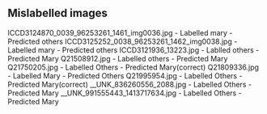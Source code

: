 ## Mislabelled images
ICCD3124870_0039_96253261_1461_img0036.jpg - Labelled mary - Predicted others
ICCD3125252_0038_96253261_1462_img0038.jpg - Labelled mary - Predicted others
ICCD3121936_13223.jpg - Lablled others - Predicted Mary
Q21508912.jpg - Labelled others - Predicted Mary
Q21750205.jpg - Labelled Others - Predicted Mary(correct)
Q21809336.jpg - Labelled Mary - Predicted Others
Q21995954.jpg - Labelled Others - Predicted Mary(correct)
__UNK_836260556_2088.jpg - Labelled Others - Predicted Mary
__UNK_991555443_1413717634.jpg - Labelled Others - Predicted Mary

